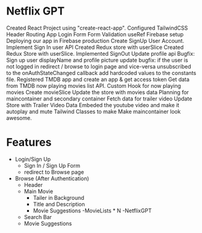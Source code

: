 # Netflix GPT
 Created React Project using "create-react-app".
 Configured TailwindCSS
 Header
 Routing App
 Login Form
 Form Validation
 useRef
 Firebase setup
 Deploying our app in Firebase production
 Create SignUp User Account.
Implement Sign In user API
Created Redux store with userSlice
Created Redux Store with userSlice.
Implemented SignOut
Update profile api
Bugfix: Sign up user displayName and profile picture update
bugfix: if the user is not logged in redirect / browse to login page and vice-versa
unsubscribed to the onAuthStateChanged callback
add hardcoded values to the constants file.
Registered TMDB app and create an app & get access token
Get data from TMDB now playing movies list API.
Custom Hook for now playing movies
Create movieSlice
Update the store with movies data
Planning for maincontainer and secondary container
Fetch data for trailer video
Update Store with Trailer Video Data
Embeded the youtube video and make it autoplay and mute
Tailwind  Classes to make Make maincontainer look awesome.

# Features
 - Login/Sign Up
    - Sign In / Sign Up Form
    - redirect to Browse page
 - Browse (After Authentication)
    - Header
    - Main Movie
        - Tailer in Background
        - Title and Description
        - Movie Suggestions
            -MovieLists * N
-NetflixGPT
    - Search Bar
    - Movie Suggestions